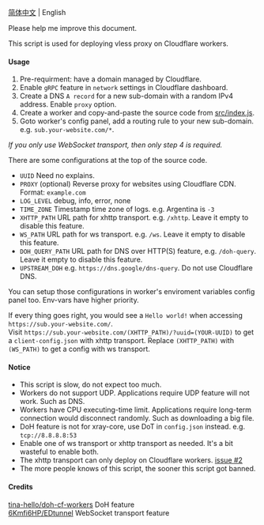 [简体中文](../README.md) | English  

Please help me improve this document.  

This script is used for deploying vless proxy on Cloudflare workers.  

#### Usage
 1. Pre-requirment: have a domain managed by Cloudflare.
 1. Enable `gRPC` feature in `network` settings in Cloudflare dashboard.
 1. Create a DNS `A record` for a new sub-domain with a random IPv4 address. Enable `proxy` option.
 1. Create a worker and copy-and-paste the source code from [src/index.js](../src/index.js).
 1. Goto worker's config panel, add a routing rule to your new sub-domain. e.g. `sub.your-website.com/*`.

*If you only use WebSocket transport, then only step 4 is required.*

There are some configurations at the top of the source code.  
 * `UUID` Need no explains.
 * `PROXY` (optional) Reverse proxy for websites using Cloudflare CDN. Format: `example.com`  
 * `LOG_LEVEL` debug, info, error, none  
 * `TIME_ZONE` Timestamp time zone of logs. e.g. Argentina is `-3`  
 * `XHTTP_PATH` URL path for xhttp transport. e.g. `/xhttp`. Leave it empty to disable this feature.
 * `WS_PATH` URL path for ws transport. e.g. `/ws`. Leave it empty to disable this feature.
 * `DOH_QUERY_PATH` URL path for DNS over HTTP(S) feature, e.g. `/doh-query`. Leave it empty to disable this feature.
 * `UPSTREAM_DOH` e.g. `https://dns.google/dns-query`. Do not use Cloudflare DNS.

You can setup those configurations in worker's enviroment variables config panel too. Env-vars have higher priority.  

If every thing goes right, you would see a `Hello world!` when accessing `https://sub.your-website.com/`.  
Visit `https://sub.your-website.com/(XHTTP_PATH)/?uuid=(YOUR-UUID)` to get a `client-config.json` with xhttp transport.  Replace `(XHTTP_PATH)` with `(WS_PATH)` to get a config with ws transport.  

#### Notice
 * This script is slow, do not expect too much.
 * Workers do not support UDP. Applications require UDP feature will not work. Such as DNS.
 * Workers have CPU executing-time limit. Applications require long-term connection would disconnect randomly. Such as downloading a big file.
 * DoH feature is not for xray-core, use DoT in `config.json` instead. e.g. `tcp://8.8.8.8:53`  
 * Enable one of ws transport or xhttp transport as needed. It's a bit wasteful to enable both.
 * The xhttp transport can only deploy on Cloudflare workers. [issue #2](https://github.com/vrnobody/cfxhttp/issues/2)
 * The more people knows of this script, the sooner this script got banned.

#### Credits
[tina-hello/doh-cf-workers](https://github.com/tina-hello/doh-cf-workers/) DoH feature  
[6Kmfi6HP/EDtunnel](https://github.com/6Kmfi6HP/EDtunnel/) WebSocket transport feature  
